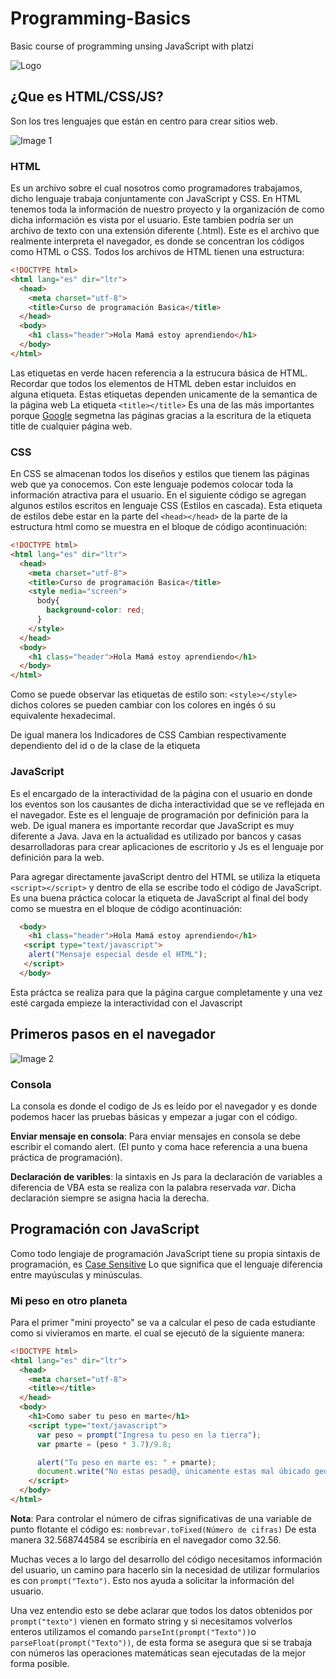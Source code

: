 # Programming-Basics
Basic course of programming unsing JavaScript with platzi

![Logo](https://static.platzi.com/media/organizations/platzilogo.png)

## ¿Que es HTML/CSS/JS?

Son los tres lenguajes que están en centro para crear sitios web.

![Image 1](https://cdn-images-1.medium.com/max/450/1*pixFq7k28LKsABpDNRCjJw.png)

### HTML

Es un archivo sobre el cual nosotros como programadores trabajamos, dicho lenguaje trabaja conjuntamente con JavaScript y CSS. En HTML tenemos toda la información de nuestro proyecto y la organización de como dicha información es vista por el usuario. Este tambien podría ser un archivo de texto con una extensión diferente (.html). Este es el archivo que realmente interpreta el navegador, es donde se concentran los códigos como HTML o CSS. Todos los archivos de HTML tienen una estructura:

```html
<!DOCTYPE html>
<html lang="es" dir="ltr">
  <head>
    <meta charset="utf-8">
    <title>Curso de programación Basica</title>
  </head>
  <body>
    <h1 class="header">Hola Mamá estoy aprendiendo</h1>
  </body>
</html>
```

Las etiquetas en verde hacen referencia a la estrucura básica de HTML. Recordar que todos los elementos de HTML deben estar incluidos en alguna etiqueta. Estas etiquetas dependen unicamente de la semantica de la página web La etiqueta `<title></title>` Es una de las más importantes porque [Google](https://www.google.com]) segmetna las páginas gracias a la escritura de la etiqueta title de cualquier página web.

### CSS

En CSS se almacenan todos los diseños y estilos que tienem las páginas web que ya conocemos. Con este lenguaje podemos colocar toda la información atractiva para el usuario. En el siguiente código se agregan algunos estilos escritos en lenguaje CSS (Estilos en cascada). Esta etiqueta de estilos debe estar en la parte del `<head></head>` de la parte de la estructura html como se muestra en el bloque de código acontinuación:

```html
<!DOCTYPE html>
<html lang="es" dir="ltr">
  <head>
    <meta charset="utf-8">
    <title>Curso de programación Basica</title>
    <style media="screen">
      body{
        background-color: red;
      }
    </style>
  </head>
  <body>
    <h1 class="header">Hola Mamá estoy aprendiendo</h1>
  </body>
</html>
```

Como se puede observar las etiquetas de estilo son: `<style></style>` dichos colores se pueden cambiar con los colores en ingés ó su equivalente hexadecimal.

De igual manera los Indicadores de CSS Cambian respectivamente dependiento del id o de la clase de la etiqueta

### JavaScript

Es el encargado de la interactividad de la página con el usuario en donde los eventos son los causantes de dicha interactividad que se ve reflejada en el navegador. Este es el lenguaje de programación por definición para la web. De igual manera es importante recordar que JavaScript es muy diferente a Java. Java en la actualidad es utilizado por bancos y casas desarrolladoras para crear aplicaciones de escritorio y Js es el lenguaje por definición para la web.

Para agregar directamente javaScript dentro del HTML se utiliza la etiqueta `<script></script>` y dentro de ella se escribe todo el código de JavaScript. Es una buena práctica colocar la etiqueta de JavaScript al final del body como se muestra en el bloque de código acontinuación:

```html
  <body>
    <h1 class="header">Hola Mamá estoy aprendiendo</h1>
   <script type="text/javascript">
    alert("Mensaje especial desde el HTML");
   </script>
  </body>
```


Esta práctca se realiza para que la página cargue completamente y una vez esté cargada empieze la interactividad con el Javascript

## Primeros pasos en el navegador

![Image 2](https://cdn2.iconfinder.com/data/icons/social-media-8/512/Chrome.png)

### Consola

La consola es donde el codigo de Js es leído por el navegador y es donde podemos hacer las pruebas básicas y empezar a jugar con el código.

**Enviar mensaje en consola**: Para enviar mensajes en consola se debe escribir el comando alert. (El punto y coma hace referencia a una buena práctica de programación).

**Declaración de varibles**: la sintaxis en Js para la declaración de variables a diferencia de VBA esta se realiza con la palabra reservada _var_. Dicha declaración siempre se asigna hacia la derecha.

## Programación con JavaScript

Como todo lengiaje de programación JavaScript tiene su propia sintaxis de programación, es [Case Sensitive](https://es.wikipedia.org/wiki/Sensible_a_may%C3%BAsculas_y_min%C3%BAsculas) Lo que significa que el lenguaje diferencia entre mayúsculas y minúsculas.

### Mi peso en otro planeta

Para el primer "mini proyecto" se va a calcular el peso de cada estudiante como si vivieramos en marte. el cual se ejecutó de la siguiente manera:

```html
<!DOCTYPE html>
<html lang="es" dir="ltr">
  <head>
    <meta charset="utf-8">
    <title></title>
  </head>
  <body>
    <h1>Como saber tu peso en marte</h1>
    <script type="text/javascript">
      var peso = prompt("Ingresa tu peso en la tierra");
      var pmarte = (peso * 3.7)/9.8;

      alert("Tu peso en marte es: " + pmarte);
      document.write("No estas pesad@, únicamente estas mal úbicado geograficamente")
    </script>
  </body>
</html>
```

**Nota**: Para controlar el número de cifras significativas de una variable de punto flotante el código es: `nombrevar.toFixed(Número de cifras)` De esta manera 32.568744584 se escribiría en el navegador como 32.56.

Muchas veces a lo largo del desarrollo del código necesitamos información del usuario, un camino para hacerlo sin la necesidad de utilizar formularios es con `prompt("Texto")`. Esto nos ayuda a solicitar la información del usuario.

Una vez entendio esto se debe aclarar que todos los datos obtenidos por `prompt("texto")` vienen en formato string y si necesitamos volverlos enteros utilizamos el comando `parseInt(prompt("Texto"))`o `parseFloat(prompt("Texto"))`, de esta forma se asegura que si se trabaja con números las operaciones matemáticas sean ejecutadas de la mejor forma posible. 